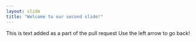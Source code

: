 ```yaml
---
layout: slide
title: "Welcome to our second slide!"
---
```

This is text added as a part of the pull request
Use the left arrow to go back!
